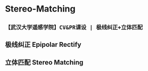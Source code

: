 # Stereo-Matching
## `【武汉大学遥感学院】CV&PR课设 | 极线纠正+立体匹配`
## 极线纠正 Epipolar Rectify
## 立体匹配 Stereo Matching

